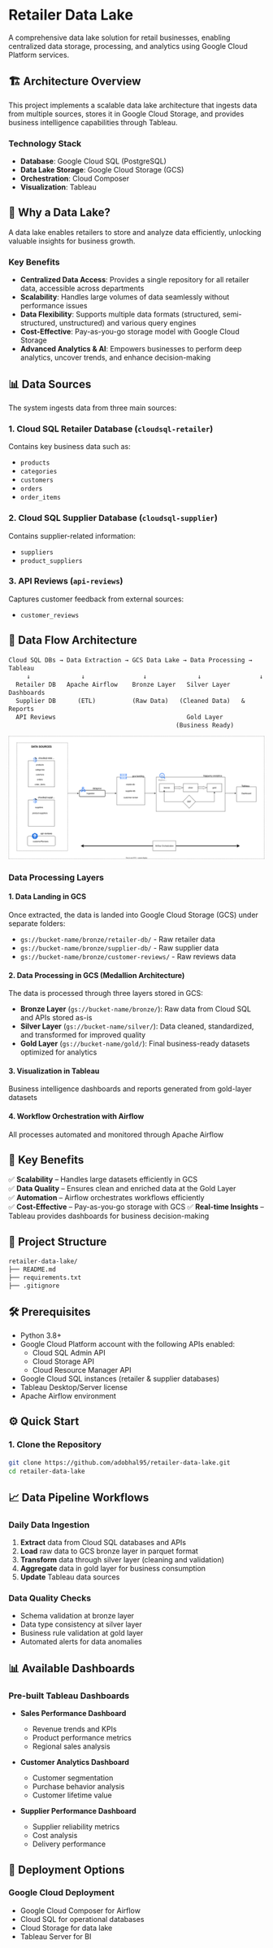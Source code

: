 # Retailer Data Lake

A comprehensive data lake solution for retail businesses, enabling centralized data storage, processing, and analytics using Google Cloud Platform services.

## 🏗️ Architecture Overview

This project implements a scalable data lake architecture that ingests data from multiple sources, stores it in Google Cloud Storage, and provides business intelligence capabilities through Tableau.

### Technology Stack
- **Database**: Google Cloud SQL (PostgreSQL)
- **Data Lake Storage**: Google Cloud Storage (GCS)
- **Orchestration**: Cloud Composer
- **Visualization**: Tableau

## 🎯 Why a Data Lake?

A data lake enables retailers to store and analyze data efficiently, unlocking valuable insights for business growth.

### Key Benefits
- **Centralized Data Access**: Provides a single repository for all retailer data, accessible across departments
- **Scalability**: Handles large volumes of data seamlessly without performance issues
- **Data Flexibility**: Supports multiple data formats (structured, semi-structured, unstructured) and various query engines
- **Cost-Effective**: Pay-as-you-go storage model with Google Cloud Storage
- **Advanced Analytics & AI**: Empowers businesses to perform deep analytics, uncover trends, and enhance decision-making

## 📊 Data Sources

The system ingests data from three main sources:

### 1. Cloud SQL Retailer Database (`cloudsql-retailer`)
Contains key business data such as:
- `products`
- `categories`
- `customers`
- `orders`
- `order_items`

### 2. Cloud SQL Supplier Database (`cloudsql-supplier`)
Contains supplier-related information:
- `suppliers`
- `product_suppliers`

### 3. API Reviews (`api-reviews`)
Captures customer feedback from external sources:
- `customer_reviews`

## 🔄 Data Flow Architecture

```
Cloud SQL DBs → Data Extraction → GCS Data Lake → Data Processing → Tableau
     ↓              ↓                ↓              ↓                ↓
  Retailer DB   Apache Airflow    Bronze Layer   Silver Layer   Dashboards
  Supplier DB      (ETL)          (Raw Data)   (Cleaned Data)   & Reports
  API Reviews                                    Gold Layer
                                              (Business Ready)
```
![Retail De project architecture](project-architecture.svg "Architecure Diagram")

### Data Processing Layers

#### 1. Data Landing in GCS
Once extracted, the data is landed into Google Cloud Storage (GCS) under separate folders:
- `gs://bucket-name/bronze/retailer-db/` - Raw retailer data
- `gs://bucket-name/bronze/supplier-db/` - Raw supplier data  
- `gs://bucket-name/bronze/customer-reviews/` - Raw reviews data

#### 2. Data Processing in GCS (Medallion Architecture)
The data is processed through three layers stored in GCS:

- **Bronze Layer** (`gs://bucket-name/bronze/`): Raw data from Cloud SQL and APIs stored as-is
- **Silver Layer** (`gs://bucket-name/silver/`): Data cleaned, standardized, and transformed for improved quality
- **Gold Layer** (`gs://bucket-name/gold/`): Final business-ready datasets optimized for analytics

#### 3. Visualization in Tableau
Business intelligence dashboards and reports generated from gold-layer datasets

#### 4. Workflow Orchestration with Airflow
All processes automated and monitored through Apache Airflow

## 🚀 Key Benefits

✅ **Scalability** – Handles large datasets efficiently in GCS  
✅ **Data Quality** – Ensures clean and enriched data at the Gold Layer  
✅ **Automation** – Airflow orchestrates workflows efficiently  
✅ **Cost-Effective** – Pay-as-you-go storage with GCS
✅ **Real-time Insights** – Tableau provides dashboards for business decision-making

## 📁 Project Structure

```
retailer-data-lake/
├── README.md
├── requirements.txt
├── .gitignore
```

## 🛠️ Prerequisites

- Python 3.8+
- Google Cloud Platform account with the following APIs enabled:
  - Cloud SQL Admin API
  - Cloud Storage API
  - Cloud Resource Manager API
- Google Cloud SQL instances (retailer & supplier databases)
- Tableau Desktop/Server license
- Apache Airflow environment

## ⚙️ Quick Start

### 1. Clone the Repository
```bash
git clone https://github.com/adobhal95/retailer-data-lake.git
cd retailer-data-lake
```

## 📈 Data Pipeline Workflows

### Daily Data Ingestion
1. **Extract** data from Cloud SQL databases and APIs
2. **Load** raw data to GCS bronze layer in parquet format
3. **Transform** data through silver layer (cleaning and validation)
4. **Aggregate** data in gold layer for business consumption
5. **Update** Tableau data sources

### Data Quality Checks
- Schema validation at bronze layer
- Data type consistency at silver layer
- Business rule validation at gold layer
- Automated alerts for data anomalies

## 📊 Available Dashboards

### Pre-built Tableau Dashboards
- **Sales Performance Dashboard**
  - Revenue trends and KPIs
  - Product performance metrics
  - Regional sales analysis

- **Customer Analytics Dashboard**
  - Customer segmentation
  - Purchase behavior analysis
  - Customer lifetime value

- **Supplier Performance Dashboard**
  - Supplier reliability metrics
  - Cost analysis
  - Delivery performance

## 🚀 Deployment Options

### Google Cloud Deployment
- Google Cloud Composer for Airflow
- Cloud SQL for operational databases
- Cloud Storage for data lake
- Tableau Server for BI



